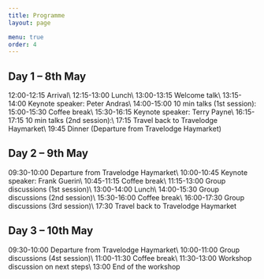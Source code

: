 ```yaml
---
title: Programme
layout: page

menu: true
order: 4
---
```


## Day 1 – 8th May

12:00-12:15 Arrival\\
12:15-13:00 Lunch\\
13:00-13:15 Welcome talk\\
13:15-14:00 Keynote speaker: Peter Andras\\
14:00-15:00 10 min talks (1st session):
15:00-15:30 Coffee break\\
15:30-16:15 Keynote speaker: Terry Payne\\
16:15-17:15 10 min talks (2nd session):\\
17:15 Travel back to Travelodge Haymarket\\
19:45 Dinner (Departure from Travelodge Haymarket)

## Day 2 – 9th May

09:30-10:00 Departure from Travelodge Haymarket\\
10:00-10:45 Keynote speaker: Frank Guerin\\
10:45-11:15 Coffee break\\
11:15-13:00 Group discussions (1st session)\\
13:00-14:00 Lunch\\
14:00-15:30 Group discussions (2nd session)\\
15:30-16:00 Coffee break\\
16:00-17:30 Group discussions (3rd session)\\
17:30 Travel back to Travelodge Haymarket

## Day 3 – 10th May

09:30-10:00 Departure from Travelodge Haymarket\\
10:00-11:00 Group discussions (4st session)\\
11:00-11:30 Coffee break\\
11:30-13:00 Workshop discussion on next steps\\
13:00 End of the workshop

